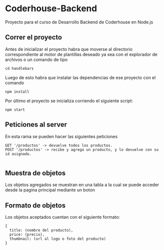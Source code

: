 # Coderhouse-Backend
Proyecto para el curso de Desarrollo Backend de Coderhouse en Node.js

## Correr el proyecto
  Antes de inicializar el proyecto habra que moverse al directorio correspondiente al motor de plantillas deseado ya sea con el explorador de archivos o un comando de tipo
  ```
  cd handlebars
  ```
  Luego de esto habra que instalar las dependencias de ese proyecto con el comando
  ```
  npm install
  ```
  Por último el proyecto se inicializa corriendo el siguiente script:
  ```
  npm start
  ```
## Peticiones al server

  En esta rama se pueden hacer las siguientes peticiones
  ```
  GET '/productos' -> devuelve todos los productos.
  POST '/productos' -> recibe y agrega un producto, y lo devuelve con su id asignado.
  

  ```
## Muestra de objetos
  Los objetos agregados se muestran en una tabla a la cual se puede acceder desde la pagina principal mediante un boton
## Formato de objetos
  Los objetos aceptados cuentan con el siguiente formato:
  
  ```
  {
    title: (nombre del producto),
    price: (precio),
    thumbnail: (url al logo o foto del producto)
  }

  ```
  
